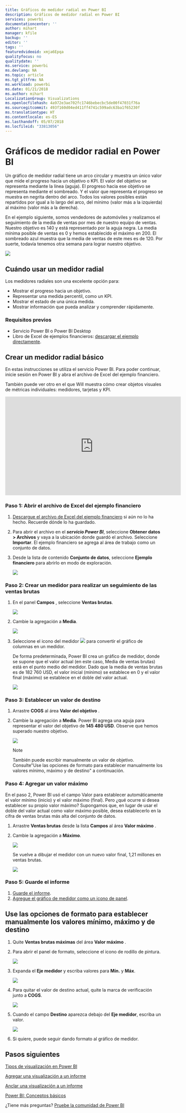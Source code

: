 ```yaml
---
title: Gráficos de medidor radial en Power BI
description: Gráficos de medidor radial en Power BI
services: powerbi
documentationcenter: ''
author: mihart
manager: kfile
backup: ''
editor: ''
tags: ''
featuredvideoid: xmja6Epqa
qualityfocus: no
qualitydate: ''
ms.service: powerbi
ms.devlang: NA
ms.topic: article
ms.tgt_pltfrm: NA
ms.workload: powerbi
ms.date: 01/21/2018
ms.author: mihart
LocalizationGroup: Visualizations
ms.openlocfilehash: 4a972e3ae702fc1746bebecbc5de00f47031f76a
ms.sourcegitcommit: 493f160d04ed411ff4741c599adc63ba1f65230f
ms.translationtype: HT
ms.contentlocale: es-ES
ms.lasthandoff: 05/07/2018
ms.locfileid: "33813056"
---
```

# <a name="radial-gauge-charts-in-power-bi"></a>Gráficos de medidor radial en Power BI
Un gráfico de medidor radial tiene un arco circular y muestra un único valor que mide el progreso hacia un objetivo o KPI.  El valor del objetivo se representa mediante la línea (aguja). El progreso hacia ese objetivo se representa mediante el sombreado.  Y el valor que representa el progreso se muestra en negrita dentro del arco. Todos los valores posibles están repartidos por igual a lo largo del arco, del mínimo (valor más a la izquierda) al máximo (valor más a la derecha).

En el ejemplo siguiente, somos vendedores de automóviles y realizamos el seguimiento de la media de ventas por mes de nuestro equipo de ventas. Nuestro objetivo es 140 y está representado por la aguja negra.  La media mínima posible de ventas es 0 y hemos establecido el máximo en 200.  El sombreado azul muestra que la media de ventas de este mes es de 120. Por suerte, todavía tenemos otra semana para lograr nuestro objetivo.

![](media/power-bi-visualization-radial-gauge-charts/gauge_m.png)

## <a name="when-to-use-a-radial-gauge"></a>Cuándo usar un medidor radial
Los medidores radiales son una excelente opción para:

* Mostrar el progreso hacia un objetivo.
* Representar una medida percentil, como un KPI.
* Mostrar el estado de una única medida.
* Mostrar información que pueda analizar y comprender rápidamente.

### <a name="prerequisites"></a>Requisitos previos
 - Servicio Power BI o Power BI Desktop
 - Libro de Excel de ejemplos financieros: [descargar el ejemplo directamente](http://go.microsoft.com/fwlink/?LinkID=521962).

## <a name="create-a-basic-radial-gauge"></a>Crear un medidor radial básico
En estas instrucciones se utiliza el servicio Power BI. Para poder continuar, inicie sesión en Power BI y abra el archivo de Excel del ejemplo financiero.  

También puede ver otro en el que Will muestra cómo crear objetos visuales de métricas individuales: medidores, tarjetas y KPI.

<iframe width="560" height="315" src="https://www.youtube.com/embed/xmja6EpqaO0?list=PL1N57mwBHtN0JFoKSR0n-tBkUJHeMP2cP" frameborder="0" allowfullscreen></iframe>

### <a name="step-1-open-the-financial-sample-excel-file"></a>Paso 1: Abrir el archivo de Excel del ejemplo financiero
1. [Descargue el archivo de Excel del ejemplo financiero](sample-financial-download.md) si aún no lo ha hecho. Recuerde dónde lo ha guardado.

2. Para abrir el archivo en el ***servicio Power BI***, seleccione **Obtener datos \> Archivos** y vaya a la ubicación donde guardó el archivo. Seleccione **Importar**. El ejemplo financiero se agrega al área de trabajo como un conjunto de datos.

3. Desde la lista de contenido **Conjunto de datos**, seleccione **Ejemplo financiero** para abrirlo en modo de exploración.

    ![](media/power-bi-visualization-radial-gauge-charts/power-bi-dataset.png)

### <a name="step-2-create-a-gauge-to-track-gross-sales"></a>Paso 2: Crear un medidor para realizar un seguimiento de las ventas brutas
1. En el panel **Campos** , seleccione **Ventas brutas**.
   
   ![](media/power-bi-visualization-radial-gauge-charts/grosssalesvalue_new.png)
2. Cambie la agregación a **Media**.
   
   ![](media/power-bi-visualization-radial-gauge-charts/changetoaverage_new.png)
3. Seleccione el icono del medidor ![](media/power-bi-visualization-radial-gauge-charts/gaugeicon_new.png) para convertir el gráfico de columnas en un medidor.
   
   De forma predeterminada, Power BI crea un gráfico de medidor, donde se supone que el valor actual (en este caso, Media de ventas brutas) está en el punto medio del medidor. Dado que la media de ventas brutas es de 182 760 USD, el valor inicial (mínimo) se establece en 0 y el valor final (máximo) se establece en el doble del valor actual.
   
   ![](media/power-bi-visualization-radial-gauge-charts/gauge_no_target.png)

### <a name="step-3-set-a-target-value"></a>Paso 3: Establecer un valor de destino
1. Arrastre **COGS** al área **Valor del objetivo** .
2. Cambie la agregación a **Media**.
   Power BI agrega una aguja para representar el valor del objetivo de **145 480 USD**. Observe que hemos superado nuestro objetivo.
   
   ![](media/power-bi-visualization-radial-gauge-charts/gaugeinprogress_new.png)
   
   > [!NOTE]
   > También puede escribir manualmente un valor de objetivo.  Consulte"Use las opciones de formato para establecer manualmente los valores mínimo, máximo y de destino" a continuación.
   > 
   > 

### <a name="step-4-set-a-maximum-value"></a>Paso 4: Agregar un valor máximo
En el paso 2, Power BI usó el campo Valor para establecer automáticamente el valor mínimo (inicio) y el valor máximo (final).  Pero ¿qué ocurre si desea establecer su propio valor máximo?  Supongamos que, en lugar de usar el doble del valor actual como valor máximo posible, desea establecerlo en la cifra de ventas brutas más alta del conjunto de datos. 

1. Arrastre **Ventas brutas** desde la lista **Campos** al área **Valor máximo** .
2. Cambie la agregación a **Máximo**.
   
   ![](media/power-bi-visualization-radial-gauge-charts/setmaximum_new.png)
   
   Se vuelve a dibujar el medidor con un nuevo valor final, 1,21 millones en ventas brutas.
   
   ![](media/power-bi-visualization-radial-gauge-charts/power-bi-final-gauge.png)

### <a name="step-5-save-your-report"></a>Paso 5: Guarde el informe
1. [Guarde el informe](service-report-save.md).
2. [Agregue el gráfico de medidor como un icono de panel](service-dashboard-tiles.md). 

## <a name="use-formatting-options-to-manually-set-minimum-maximum-and-target-values"></a>Use las opciones de formato para establecer manualmente los valores mínimo, máximo y de destino
1. Quite **Ventas brutas máximas** del área **Valor máximo** .
2. Para abrir el panel de formato, seleccione el icono de rodillo de pintura.
   
   ![](media/power-bi-visualization-radial-gauge-charts/power-bi-roller.png)
3. Expanda el **Eje medidor** y escriba valores para **Mín.** y **Máx**.
   
    ![](media/power-bi-visualization-radial-gauge-charts/power-bi-gauge-axis.png)
4. Para quitar el valor de destino actual, quite la marca de verificación junto a **COGS**.
   
    ![](media/power-bi-visualization-radial-gauge-charts/pbi_remove_target.png)
5. Cuando el campo **Destino** aparezca debajo del **Eje medidor**, escriba un valor.
   
    ![](media/power-bi-visualization-radial-gauge-charts/power-bi-gauge-target.png)
6. Si quiere, puede seguir dando formato al gráfico de medidor.

## <a name="next-steps"></a>Pasos siguientes
[Tipos de visualización en Power BI](power-bi-visualization-types-for-reports-and-q-and-a.md)

[Agregar una visualización a un informe](power-bi-report-add-visualizations-i.md)

[Anclar una visualización a un informe](service-dashboard-pin-tile-from-report.md)

[Power BI: Conceptos básicos](service-basic-concepts.md)

¿Tiene más preguntas? [Pruebe la comunidad de Power BI](http://community.powerbi.com/)

